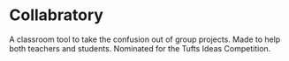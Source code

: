 # Collabratory

A classroom tool to take the confusion out of group projects. Made to help both teachers and students. Nominated for the Tufts Ideas Competition.
